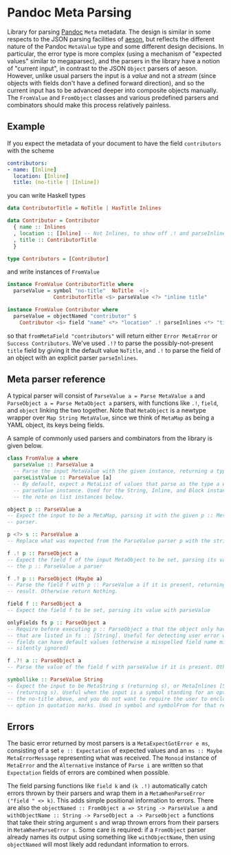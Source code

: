 # Pandoc Meta Parsing

Library for parsing [Pandoc](https://github.com/jgm/pandoc) `Meta` metadata. The
design is similar in some respects to the JSON parsing facilities of
[aeson](http://hackage.haskell.org/package/aeson), but reflects the different
nature of the Pandoc `MetaValue` type and some different design decisions. In
particular, the error type is more complex (using a mechanism of "expected
values" similar to megaparsec), and the parsers in the library have a notion of
"current input", in contrast to the JSON `Object` parsers of aeson. However,
unlike usual parsers the input is a _value_ and not a _stream_ (since objects
with fields don't have a defined forward direction), and so the current input
has to be advanced deeper into composite objects manually. The `FromValue` and
`FromObject` classes and various predefined parsers and combinators should make
this process relatively painless.

## Example

If you expect the metadata of your document to have the field `contributors`
with the scheme

```yaml
contributors:
- name: [Inline]
  location: [Inline]
  title: (no-title | [Inline])
```

you can write Haskell types

```haskell
data ContributorTitle = NoTitle | HasTitle Inlines

data Contributor = Contributor
  { name :: Inlines
  , location :: [Inline] -- Not Inlines, to show off .! and parseInlines
  , title :: ContributorTitle
  }

type Contributors = [Contributor]
```

and write instances of `FromValue`

```haskell
instance FromValue ContributorTitle where
  parseValue = symbol "no-title"  NoTitle  <|>
               ContributorTitle <$> parseValue <?> "inline title"

instance FromValue Contributor where
  parseValue = objectNamed "contributor" $
    Contributor <$> field "name" <*> "location" .! parseInlines <*> "title" .?! NoTitle
```

so that `fromMetaField "contributors"` will return either `Error MetaError` or
`Success Contributors`. We've used `.!?` to parse the possibly-not-present
`title` field by giving it the default value `NoTitle`, and `.!` to parse the
field of an object with an explicit parser `parseInlines`.

## Meta parser reference

A typical parser will consist of `ParseValue a = Parse MetaValue a` and
`ParseObject a = Parse MetaObject a` parsers, with functions like `.!`, `field`,
and `object` linking the two together. Note that `MetaObject` is a newtype
wrapper over `Map String MetaValue`, since we think of `MetaMap` as being a YAML
object, its keys being fields.

A sample of commonly used parsers and combinators from the library is given below.

```haskell
class FromValue a where
  parseValue :: ParseValue a
  -- Parse the input MetaValue with the given instance, returning a type a.
  parseListValue :: ParseValue [a]
  -- By default, expect a MetaList of values that parse as the type a with the
  -- parseValue instance. Used for the String, Inline, and Block instances. See
  -- the note on list instances below.

object p :: ParseValue a
-- Expect the input to be a MetaMap, parsing it with the given p :: MetaObject
-- parser.

p <?> s :: ParseValue a
-- Replace what was expected from the ParseValue parser p with the string s.

f .! p :: ParseObject a
-- Expect the field f of the input MetaObject to be set, parsing its value with
-- the p :: ParseValue a parser

f .? p :: ParseObject (Maybe a)
-- Parse the field f with p :: ParseValue a if it is present, returning Just the
-- result. Otherwise return Nothing.

field f :: ParseObject a
-- Expect the field f to be set, parsing its value with parseValue

onlyFields fs p :: ParseObject a
-- Require before executing p :: ParseObject a that the object only have fields
-- that are listed in fs :: [String]. Useful for detecting user error when
-- fields can have default values (otherwise a misspelled field name might be
-- silently ignored)

f .?! a :: ParseObject a
-- Parse the value of the field f with parseValue if it is present. Otherwise return a.

symbollike :: ParseValue String
-- Expect the input to be MetaString s (returning s), or MetaInlines [Str s]
-- (returning s). Useful when the input is a symbol standing for an option, like
-- the no-title above, and you do not want to require the user to enclose the
-- option in quotation marks. Used in symbol and symbolFrom for that reason.
```

## Errors

The basic error returned by most parsers is a `MetaExpectGotError e ms`,
consisting of a set `e :: Expectation` of expected values and an `ms :: Maybe
MetaErrorMessage` representing what was received. The `Monoid` instance of
`MetaError` and the `Alternative` instance of `Parse i` are written so that
`Expectation` fields of errors are combined when possible.

The field parsing functions like `field k` and `(k .!)` automatically catch
errors thrown by their parsers and wrap them in a `MetaWhenParseError ("field "
<> k)`. This adds simple positional information to errors. There are also the
`objectNamed :: FromObject a => String -> ParseValue a` and `withObjectName ::
String -> ParseObject a -> ParseObject a` functions that take their string
argument `s` and wrap thrown errors from their parsers in `MetaWhenParseError
s`. Some care is required: if a `FromObject` parser already names its output
using something like `withObjectName`, then using `objectNamed` will most likely
add redundant information to errors.
